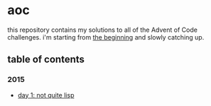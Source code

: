 # aoc

this repository contains my solutions to all of the Advent of Code challenges. i'm starting from [the beginning](https://adventofcode.com/2015) and slowly catching up.

## table of contents

### 2015

- [day 1: not quite lisp](2015/01-not-quite-lisp/src/main.rs)
